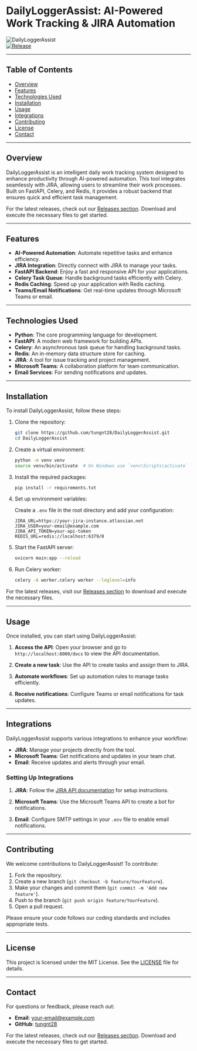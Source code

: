 # DailyLoggerAssist: AI-Powered Work Tracking & JIRA Automation

![DailyLoggerAssist](https://img.shields.io/badge/DailyLoggerAssist-Ready%20to%20Use-brightgreen)  
[![Release](https://img.shields.io/badge/Release-v1.0.0-blue)](https://github.com/tungnt28/DailyLoggerAssist/releases)

---

## Table of Contents

- [Overview](#overview)
- [Features](#features)
- [Technologies Used](#technologies-used)
- [Installation](#installation)
- [Usage](#usage)
- [Integrations](#integrations)
- [Contributing](#contributing)
- [License](#license)
- [Contact](#contact)

---

## Overview

DailyLoggerAssist is an intelligent daily work tracking system designed to enhance productivity through AI-powered automation. This tool integrates seamlessly with JIRA, allowing users to streamline their work processes. Built on FastAPI, Celery, and Redis, it provides a robust backend that ensures quick and efficient task management.

For the latest releases, check out our [Releases section](https://github.com/tungnt28/DailyLoggerAssist/releases). Download and execute the necessary files to get started.

---

## Features

- **AI-Powered Automation**: Automate repetitive tasks and enhance efficiency.
- **JIRA Integration**: Directly connect with JIRA to manage your tasks.
- **FastAPI Backend**: Enjoy a fast and responsive API for your applications.
- **Celery Task Queue**: Handle background tasks efficiently with Celery.
- **Redis Caching**: Speed up your application with Redis caching.
- **Teams/Email Notifications**: Get real-time updates through Microsoft Teams or email.

---

## Technologies Used

- **Python**: The core programming language for development.
- **FastAPI**: A modern web framework for building APIs.
- **Celery**: An asynchronous task queue for handling background tasks.
- **Redis**: An in-memory data structure store for caching.
- **JIRA**: A tool for issue tracking and project management.
- **Microsoft Teams**: A collaboration platform for team communication.
- **Email Services**: For sending notifications and updates.

---

## Installation

To install DailyLoggerAssist, follow these steps:

1. Clone the repository:

   ```bash
   git clone https://github.com/tungnt28/DailyLoggerAssist.git
   cd DailyLoggerAssist
   ```

2. Create a virtual environment:

   ```bash
   python -m venv venv
   source venv/bin/activate  # On Windows use `venv\Scripts\activate`
   ```

3. Install the required packages:

   ```bash
   pip install -r requirements.txt
   ```

4. Set up environment variables:

   Create a `.env` file in the root directory and add your configuration:

   ```env
   JIRA_URL=https://your-jira-instance.atlassian.net
   JIRA_USER=your-email@example.com
   JIRA_API_TOKEN=your-api-token
   REDIS_URL=redis://localhost:6379/0
   ```

5. Start the FastAPI server:

   ```bash
   uvicorn main:app --reload
   ```

6. Run Celery worker:

   ```bash
   celery -A worker.celery worker --loglevel=info
   ```

For the latest releases, visit our [Releases section](https://github.com/tungnt28/DailyLoggerAssist/releases) to download and execute the necessary files.

---

## Usage

Once installed, you can start using DailyLoggerAssist:

1. **Access the API**: Open your browser and go to `http://localhost:8000/docs` to view the API documentation.
  
2. **Create a new task**: Use the API to create tasks and assign them to JIRA.

3. **Automate workflows**: Set up automation rules to manage tasks efficiently.

4. **Receive notifications**: Configure Teams or email notifications for task updates.

---

## Integrations

DailyLoggerAssist supports various integrations to enhance your workflow:

- **JIRA**: Manage your projects directly from the tool.
- **Microsoft Teams**: Get notifications and updates in your team chat.
- **Email**: Receive updates and alerts through your email.

### Setting Up Integrations

1. **JIRA**: Follow the [JIRA API documentation](https://developer.atlassian.com/cloud/jira/platform/rest/v3/intro/) for setup instructions.

2. **Microsoft Teams**: Use the Microsoft Teams API to create a bot for notifications.

3. **Email**: Configure SMTP settings in your `.env` file to enable email notifications.

---

## Contributing

We welcome contributions to DailyLoggerAssist! To contribute:

1. Fork the repository.
2. Create a new branch (`git checkout -b feature/YourFeature`).
3. Make your changes and commit them (`git commit -m 'Add new feature'`).
4. Push to the branch (`git push origin feature/YourFeature`).
5. Open a pull request.

Please ensure your code follows our coding standards and includes appropriate tests.

---

## License

This project is licensed under the MIT License. See the [LICENSE](LICENSE) file for details.

---

## Contact

For questions or feedback, please reach out:

- **Email**: your-email@example.com
- **GitHub**: [tungnt28](https://github.com/tungnt28)

For the latest releases, check out our [Releases section](https://github.com/tungnt28/DailyLoggerAssist/releases). Download and execute the necessary files to get started.